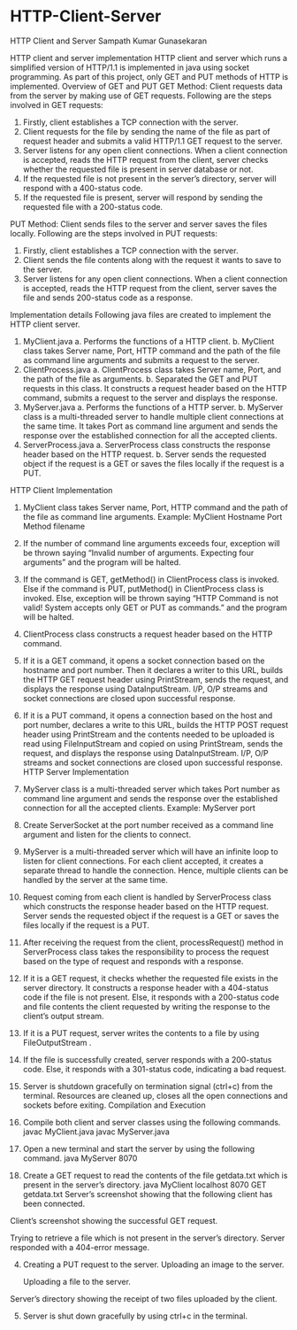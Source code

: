 # HTTP-Client-Server
HTTP Client and Server
Sampath Kumar Gunasekaran
	
HTTP client and server implementation
	HTTP client and server which runs a simplified version of HTTP/1.1 is implemented in java using socket programming. As part of this project, only GET and PUT methods of HTTP is implemented.
Overview of GET and PUT
	GET Method: Client requests data from the server by making use of GET requests. Following are the steps involved in GET requests:
1.	Firstly, client establishes a TCP connection with the server.
2.	Client requests for the file by sending the name of the file as part of request header and submits a valid HTTP/1.1 GET request to the server.
3.	Server listens for any open client connections. When a client connection is accepted, reads the HTTP request from the client, server checks whether the requested file is present in server database or not.
4.	If the requested file is not present in the server’s directory, server will respond with a 400-status code.
5.	 If the requested file is present, server will respond by sending the requested file with a 200-status code.

PUT Method: Client sends files to the server and server saves the files locally. Following are the steps involved in PUT requests:
1.	Firstly, client establishes a TCP connection with the server.
2.	Client sends the file contents along with the request it wants to save to the server. 
3.	Server listens for any open client connections. When a client connection is accepted, reads the HTTP request from the client, server saves the file and sends 200-status code as a response.


Implementation details
	Following java files are created to implement the HTTP client server.
1.	MyClient.java 
a.	Performs the functions of a HTTP client. 
b.	MyClient class takes Server name, Port, HTTP command and the path of the file as command line arguments and submits a request to the server.
2.	ClientProcess.java
a.	ClientProcess class takes Server name, Port, and the path of the file as
       arguments. 
b.	Separated the GET and PUT requests in this class.  It constructs a request header based on the HTTP command, submits a request to the server and displays the response.
3.	MyServer.java 
a.	Performs the functions of a HTTP server.
b.	MyServer class is a multi-threaded server to handle multiple client connections at the same time. It takes Port as command line argument and sends the response over the established connection for all the accepted clients.
4.	ServerProcess.java
a.	ServerProcess class constructs the response header based on the HTTP request.
b.	Server sends the requested object if the request is a GET or saves the files locally if the request is a PUT.

HTTP Client Implementation
1.	MyClient class takes Server name, Port, HTTP command and the path of the file as command line arguments. 
Example: MyClient Hostname Port Method filename
2.	If the number of command line arguments exceeds four, exception will be thrown saying “Invalid number of arguments. Expecting four arguments” and the program will be halted.
3.	If the command is GET, getMethod() in ClientProcess class is invoked. Else if the command is PUT, putMethod() in ClientProcess class is invoked. Else, exception will be thrown saying “HTTP Command is not valid! System accepts only GET or PUT as commands.” and the program will be halted.
4.	ClientProcess class constructs a request header based on the HTTP command.
5.	If it is a GET command, it opens a socket connection based on the hostname and port number. Then it declares a writer to this URL, builds the HTTP GET request header using PrintStream, sends the request, and displays the response using DataInputStream. I/P, O/P streams and socket connections are closed upon successful response. 
6.	If it is a PUT command, it opens a connection based on the host and port number, declares a write to this URL, builds the HTTP POST request header using PrintStream and the contents needed to be uploaded is read using FileInputStream and copied on using PrintStream, sends the request, and displays the response using DataInputStream. I/P, O/P streams and socket connections are closed upon successful response.
HTTP Server Implementation
1.	MyServer class is a multi-threaded server which takes Port number as command line argument and sends the response over the established connection for all the accepted clients.
Example: MyServer port
2.	Create ServerSocket at the port number received as a command line argument and listen for the clients to connect.
3.	MyServer is a multi-threaded server which will have an infinite loop to listen for client connections. For each client accepted, it creates a separate thread to handle the connection. Hence, multiple clients can be handled by the server at the same time.
4.	Request coming from each client is handled by ServerProcess class which         constructs the response header based on the HTTP request. Server sends the requested object if the request is a GET or saves the files locally if the request is a PUT.
5.	After receiving the request from the client, processRequest() method in ServerProcess class takes the responsibility to process the request based on the type of request and responds with a response.
6.	If it is a GET request, it checks whether the requested file exists in the server directory. It constructs a response header with a 404-status code if the file is not present. Else, it responds with a 200-status code and file contents the client requested by writing the response to the client’s output stream.
7.	If it is a PUT request, server writes the contents to a file by using FileOutputStream .
8.	If the file is successfully created, server responds with a 200-status code. Else, it responds with a 301-status code, indicating a bad request.
9.	Server is shutdown gracefully on termination signal (ctrl+c) from the terminal. Resources are cleaned up, closes all the open connections and sockets before exiting.
Compilation and Execution
1.	Compile both client and server classes using the following commands.
javac MyClient.java
javac MyServer.java
2.	Open a new terminal and start the server by using the following command.
	java MyServer 8070
 
3.	Create a GET request to read the contents of the file getdata.txt which is present in the server’s directory.
java MyClient localhost 8070 GET getdata.txt
Server’s screenshot showing that the following client has been connected.
 

Client’s screenshot showing the successful GET request.
 
Trying to retrieve a file which is not present in the server’s directory. Server responded with a 404-error message.
 

4.	Creating a PUT request to the server. Uploading an image to the server.
 
	Uploading a file to the server.
 
Server’s directory showing the receipt of two files uploaded by the client.
 
5.	Server is shut down gracefully by using ctrl+c in the terminal.
 
